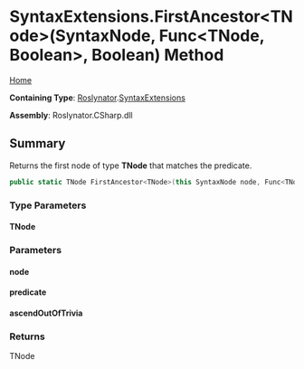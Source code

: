 <a name="_Top"></a>

# SyntaxExtensions\.FirstAncestor\<TNode>\(SyntaxNode, Func\<TNode, Boolean>, Boolean\) Method

[Home](../../../README.md#_Top)

**Containing Type**: [Roslynator](../../README.md#_Top)\.[SyntaxExtensions](../README.md#_Top)

**Assembly**: Roslynator\.CSharp\.dll

## Summary

Returns the first node of type **TNode** that matches the predicate\.

```csharp
public static TNode FirstAncestor<TNode>(this SyntaxNode node, Func<TNode, bool> predicate = null, bool ascendOutOfTrivia = true) where TNode : Microsoft.CodeAnalysis.SyntaxNode
```

### Type Parameters

#### TNode

### Parameters

#### node

#### predicate

#### ascendOutOfTrivia

### Returns

TNode

